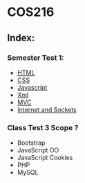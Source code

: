 # COS216

## Index:
### Semester Test 1:
- [HTML](html.md)
- [CSS](CSS.md)
- [Javascript](javascript.md)
- [Xml](xml.md)
- [MVC](mvc.md)
- [Internet and Sockets](internetAndSockets.md)

### Class Test 3 Scope ?
- Bootstrap
- JavaScript OO
- JavaScript Cookies
- PHP
- MySQL
